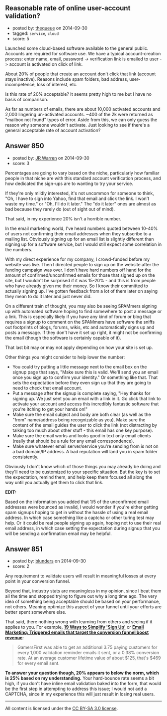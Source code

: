 ## Reasonable rate of online user-account validation?

- posted by: [thequeue](https://stackexchange.com/users/209929/thequeue) on 2014-09-30
- tagged: `service`, `cloud`
- score: 5

Launched some cloud-based software available to the general public. Accounts are required for software use. We have a typical account-creation process: enter name, email, password -> verification link is emailed to user -> account is activated on click of link.

About 20% of people that create an account don't click that link (account stays inactive). Reasons include spam folders, bad address, user-incompetence, loss of interest, etc.

Is this rate of 20% acceptable? It seems pretty high to me but I have no basis of comparison.

As far as numbers of emails, there are about 10,000 activated accounts and 2,000 lingering un-activated accounts. ~400 of the 2k were returned as "mailbox not found" types of error. Aside from this, we can only guess the reason why someone wouldn't activate. Just looking to see if there's a general acceptable rate of account activation?


## Answer 850

- posted by: [JR Warren](https://stackexchange.com/users/1866317/jr-warren) on 2014-09-30
- score: 3

Percentages are going to vary based on the niche, particularly how familiar people in that niche are with this standard account verification process, and how dedicated the sign-ups are to wanting to try your service.

If they're only mildly interested, it's not uncommon for someone to think, "Oh, I have to sign into Yahoo, find that email and click the link. I won't waste my time." or "Oh, I'll do it later."  The "do it later" ones are almost as bad because they rarely do (out of sight out of mind).

That said, in my experience 20% isn't a horrible number. 

In the email marketing world, I've heard numbers quoted between 10-40% of users not confirming their email addresses when they subscribe to a mailing list. Obviously signing up for an email list is slightly different than signing up for a software service, but I would still expect some correlation in the numbers.

With my direct experience for my company, I crowd-funded before my website was live. Then I directed people to sign up on the website after the funding campaign was over. I don't have hard numbers off hand for the amount of confirmed/unconfirmed emails for those that signed up on the site, but I wouldn't be surprised if it was 15-20% - and this is from people who have already given me their money. So I know their committed to actually signing up. I've gotten feedback from a lot of them later on saying they mean to do it later and just never did.

On a different train of thought, you may also be seeing SPAMmers signing up with automated software hoping to find somewhere to post a message or a link. This is especially likely if you have any kind of forum or blog that requires a signup to comment on the SPAMmers have software the sniffs out footprints of blogs, forums, wikis, etc and automatically signs up and posts a message. If they don't have it set up right, it might not be confirming the email (though the software is certainly capable of it).

That last bit may or may not apply depending on how your site is set up.


Other things you might consider to help lower the number:

 - You could try putting a little message next to the email box on the
   signup page that says, "Make sure this is valid. We'll send you an
   email once you sign up to confirm your identity." Or something like
   that. That sets the expectation before they even sign up that they are going to need to check that email account.
 - Put a message after the signup is complete saying, "Hey thanks for signing up. We just sent you an email with a link in it. Go click that link to activate your account and access this incredibly fantastic software that you're itching to get your hands on!"
 - Make sure the email subject and body are both clear (as well as the "from" name/address being recognizable as you). Make sure the content of the email guides the user to click the link (not distracting by talking too much about other stuff - this email has one key purpose).
 - Make sure the email works and looks good in text only email clients (really that should be a rule for any email correspondence).
 - Make sure whatever email server/service you're sending from is not on a bad domain/IP address. A bad reputation will land you in spam folder consistently.

Obviously I don't know which of those things you may already be doing and they'll need to be customized to your specific situation. But the key is to set the expectation, remind them, and help keep them focused all along the way until you actually get them to click that link.

**EDIT:**

Based on the information you added that 1/5 of the unconfirmed email addresses were bounced as invalid, I would wonder if you're either getting spam signups hoping to get in without the hassle of using a real email address. In which case something like a captcha or other turing test may help. Or it could be real people signing up again, hoping not to use their real email address, in which case setting the expectation during signup that you will be sending a confirmation email may be helpful.


## Answer 851

- posted by: [blunders](https://stackexchange.com/users/216182/blunders) on 2014-09-30
- score: 2

<p>Any requirement to validate users will result in meaningful losses at every point in your conversion funnel. </p>

<p>Beyond that, industry stats are meaningless in my opinion, since I beat them all the time and stopped trying to figure out why a long time ago. The very idea of something being acceptable should be based on your performance, not others. Meaning optimize this aspect of your funnel until your efforts are better spent somewhere else.  </p>

<p>That said, there nothing wrong with learning from others and seeing if it applies to you. For example, <a href="http://baymard.com/blog/simplifying-sign-up" rel="nofollow"><strong>19 Ways to Simplify 'Sign Up'</strong></a> or <a href="http://www.marketingsherpa.com/article/case-study/triggered-emails-that-target-conversion" rel="nofollow"><strong>Email Marketing: Triggered emails that target the conversion funnel boost revenue</strong></a>:</p>

<blockquote>
  <p>GamersFirst was able to get an additional 3.75 paying customers for
  every 1,000 validation reminder emails it sent, or a 0.38% conversion
  rate. At an average customer lifetime value of about $125, that's $469
  for every email sent.</p>
</blockquote>

<p><strong>To answer your question though, 20% appears to below the norm, which is 25% based on my understanding.</strong> Your hard-bounce rate seems a bit high, if you don't have inline email validation baked into the form, that would be the first step in attempting to address this issue; I would not add a CAPTCHA, since in my experience this will just result in losing real users.</p>




---

All content is licensed under the [CC BY-SA 3.0 license](https://creativecommons.org/licenses/by-sa/3.0/).
